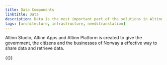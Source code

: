 ```yaml
---
title: Data Components
linktitle: Data
description: Data is the most important part of the solutions in Altinn. 
tags: [architecture, infrastructure, needstranslation]
---
```


Altinn Studio, Altinn Apps and Altinn Platform is created to give the government,
the citizens and the businesses of Norway a effective way to share data and retrieve data.

{{<children />}}
